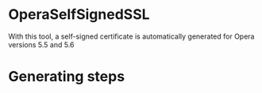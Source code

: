 # OperaSelfSignedSSL
With this tool, a self-signed certificate is automatically generated for Opera versions 5.5 and 5.6

# Generating steps
